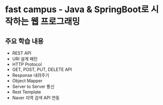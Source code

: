 # fast campus - Java & SpringBoot로 시작하는 웹 프로그래밍

## 주요 학습 내용
+ REST API
+ URI 설계 패턴
+ HTTP Protocol
+ GET, POST, PUT, DELETE API
+ Response 내려주기
+ Object Mapper
+ Server to Server 통신
+ Rest Template
+ Naver 지역 검색 API 연동
